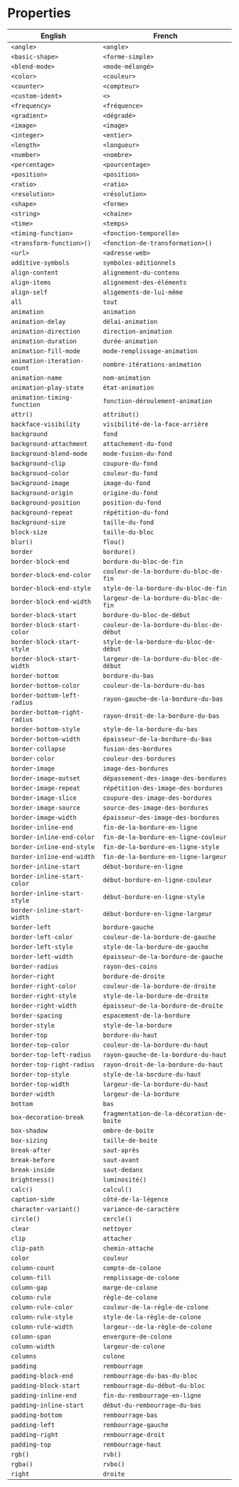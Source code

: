 # Properties
| English | French |
| ------ | ------ |
| ` <angle> ` | `<angle>` |
| ` <basic-shape> ` | `<forme-simple>` |
| ` <blend-mode> ` | `<mode-mélangé>` |
| ` <color> ` | `<couleur>` |
| ` <counter> ` | `<compteur>` |
| ` <custom-ident> ` | `<>` |
| ` <frequency> ` | `<fréquence>` |
| ` <gradient> ` | `<dégradé>` |
| ` <image> ` | `<image>` |
| ` <integer> ` | `<entier>` |
| ` <length> ` | `<longueur>` |
| ` <number> ` | `<nombre>` |
| ` <percentage> ` | `<pourcentage>` |
| ` <position> ` | `<position>` |
| ` <ratio> ` | `<ratio>` |
| ` <resolution> ` | `<résolution>` |
| ` <shape> ` | `<forme>` |
| ` <string> ` | `<chaine>` |
| ` <time> ` | `<temps>` |
| ` <timing-function> ` | `<fonction-temporelle>` |
| ` <transform-function>() ` | `<fonction-de-transformation>()` |
| ` <url> ` | `<adresse-web>` |
| ` additive-symbols ` | `symboles-aditionnels` |
| ` align-content ` | `alignement-du-contenu` |
| ` align-items ` | `alignement-des-éléments` |
| ` align-self ` | `aligements-de-lui-même` |
| ` all ` | `tout` |
| ` animation ` | `animation` |
| ` animation-delay ` | `délai-animation` |
| ` animation-direction ` | `direction-animation` |
| ` animation-duration ` | `durée-animation` |
| ` animation-fill-mode ` | `mode-remplissage-animation` |
| ` animation-iteration-count ` | `nombre-itérations-animation` |
| ` animation-name ` | `nom-animation` |
| ` animation-play-state ` | `état-animation` |
| ` animation-timing-function ` | `fonction-déroulement-animation` |
| ` attr() ` | `attribut()` |
| ` backface-visibility ` | `visibilité-de-la-face-arrière` |
| ` background ` | `fond` |
| ` background-attachment ` | `attachement-du-fond` |
| ` background-blend-mode ` | `mode-fusion-du-fond` |
| ` background-clip ` | `coupure-du-fond` |
| ` background-color ` | `couleur-du-fond` |
| ` background-image ` | `image-du-fond` |
| ` background-origin ` | `origine-du-fond` |
| ` background-position ` | `position-du-fond` |
| ` background-repeat ` | `répétition-du-fond` |
| ` background-size ` | `taille-du-fond` |
| ` block-size ` | `taille-du-bloc` |
| ` blur() ` | `flou()` |
| ` border ` | `bordure()` |
| ` border-block-end ` | `bordure-du-bloc-de-fin` |
| ` border-block-end-color ` | `couleur-de-la-bordure-du-bloc-de-fin` |
| ` border-block-end-style ` | `style-de-la-bordure-du-bloc-de-fin` |
| ` border-block-end-width ` | `largeur-de-la-bordure-du-bloc-de-fin` |
| ` border-block-start ` | `bordure-du-bloc-de-début` |
| ` border-block-start-color ` | `couleur-de-la-bordure-du-bloc-de-début` |
| ` border-block-start-style ` | `style-de-la-bordure-du-bloc-de-début` |
| ` border-block-start-width ` | `largeur-de-la-bordure-du-bloc-de-début` |
| ` border-bottom ` | `bordure-du-bas` |
| ` border-bottom-color ` | `couleur-de-la-bordure-du-bas` |
| ` border-bottom-left-radius ` | `rayon-gauche-de-la-bordure-du-bas` |
| ` border-bottom-right-radius ` | `rayon-droit-de-la-bordure-du-bas` |
| ` border-bottom-style ` | `style-de-la-bordure-du-bas` |
| ` border-bottom-width ` | `épaisseur-de-la-bordure-du-bas` |
| ` border-collapse ` | `fusion-des-bordures` |
| ` border-color ` | `couleur-des-bordures` |
| ` border-image ` | `image-des-bordures` |
| ` border-image-outset ` | `dépassement-des-image-des-bordures` |
| ` border-image-repeat ` | `répétition-des-image-des-bordures` |
| ` border-image-slice ` | `coupure-des-image-des-bordures` |
| ` border-image-source ` | `source-des-image-des-bordures` |
| ` border-image-width ` | `épaisseur-des-image-des-bordures` |
| ` border-inline-end ` | `fin-de-la-bordure-en-ligne` |
| ` border-inline-end-color ` | `fin-de-la-bordure-en-ligne-couleur` |
| ` border-inline-end-style ` | `fin-de-la-bordure-en-ligne-style` |
| ` border-inline-end-width ` | `fin-de-la-bordure-en-ligne-largeur` |
| ` border-inline-start ` | `début-bordure-en-ligne` |
| ` border-inline-start-color ` | `début-bordure-en-ligne-couleur` |
| ` border-inline-start-style ` | `début-bordure-en-ligne-style` |
| ` border-inline-start-width ` | `début-bordure-en-ligne-largeur` |
| ` border-left ` | `bordure-gauche` |
| ` border-left-color ` | `couleur-de-la-bordure-de-gauche` |
| ` border-left-style ` | `style-de-la-bordure-de-gauche` |
| ` border-left-width ` | `épaisseur-de-la-bordure-de-gauche` |
| ` border-radius ` | `rayon-des-coins` |
| ` border-right ` | `bordure-de-droite` |
| ` border-right-color ` | `couleur-de-la-bordure-de-droite` |
| ` border-right-style ` | `style-de-la-bordure-de-droite` |
| ` border-right-width ` | `épaisseur-de-la-bordure-de-droite` |
| ` border-spacing ` | `espacement-de-la-bordure` |
| ` border-style ` | `style-de-la-bordure` |
| ` border-top ` | `bordure-du-haut` |
| ` border-top-color ` | `couleur-de-la-bordure-du-haut` |
| ` border-top-left-radius ` | `rayon-gauche-de-la-bordure-du-haut` |
| ` border-top-right-radius ` | `rayon-droit-de-la-bordure-du-haut` |
| ` border-top-style ` | `style-de-la-bordure-du-haut` |
| ` border-top-width ` | `largeur-de-la-bordure-du-haut` |
| ` border-width ` | `largeur-de-la-bordure` |
| ` bottom ` | `bas` |
| ` box-decoration-break ` | `fragmentation-de-la-décoration-de-boite` |
| ` box-shadow ` | `ombre-de-boite` |
| ` box-sizing ` | `taille-de-boite` |
| ` break-after ` | `saut-après` |
| ` break-before ` | `saut-avant` |
| ` break-inside ` | `saut-dedans` |
| ` brightness() ` | `luminosité()` |
| ` calc() ` | `calcul()` |
| ` caption-side ` | `côté-de-la-légence` |
| ` character-variant() ` | `variance-de-caractère` |
| ` circle() ` | `cercle()` |
| ` clear ` | `nettoyer` |
| ` clip ` | `attacher` |
| ` clip-path ` | `chemin-attache` |
| ` color ` | `couleur` |
| ` column-count ` | `compte-de-colone` |
| ` column-fill ` | `remplissage-de-colone` |
| ` column-gap ` | `marge-de-colone` |
| ` column-rule ` | `règle-de-colone` |
| ` column-rule-color ` | `couleur-de-la-règle-de-colone` |
| ` column-rule-style ` | `style-de-la-règle-de-colone` |
| ` column-rule-width ` | `largeur--de-la-règle-de-colone` |
| ` column-span ` | `envergure-de-colone` |
| ` column-width ` | `largeur-de-colone` |
| ` columns ` | `colone` |
| ` padding ` | `rembourrage` |
| ` padding-block-end ` | `rembourrage-du-bas-du-bloc` |
| ` padding-block-start ` | `rembourrage-du-début-du-bloc` |
| ` padding-inline-end ` | `fin-du-rembourrage-en-ligne` |
| ` padding-inline-start ` | `début-du-rembourrage-du-bas` |
| ` padding-bottom ` | `rembourrage-bas` |
| ` padding-left ` | `rembourrage-gauche` |
| ` padding-right ` | `rembourrage-droit` |
| ` padding-top ` | `rembourrage-haut` |
| ` rgb() ` | `rvb()` |
| ` rgba() ` | `rvbo()` |
| ` right ` | `droite` |